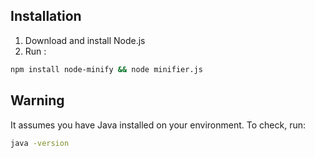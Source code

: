 ## Installation

1) Download and install Node.js<br />
2) Run :

```bash
npm install node-minify && node minifier.js
```

## Warning

It assumes you have Java installed on your environment. To check, run:

```bash
java -version
```